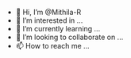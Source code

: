 - 👋 Hi, I’m @Mithila-R
- 👀 I’m interested in ...
- 🌱 I’m currently learning ...
- 💞️ I’m looking to collaborate on ...
- 📫 How to reach me ...

<!---
Mithila-R/Mithila-R is a ✨ special ✨ repository because its `README.md` (this file) appears on your GitHub profile.
You can click the Preview link to take a look at your changes.
--->

